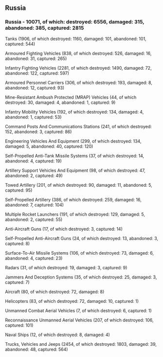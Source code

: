 
 
 ## Russia
 
 ### Russia - 10071, of which: destroyed: 6556, damaged: 315, abandoned: 385, captured: 2815

 

 

 Tanks (1906, of which destroyed: 1160, damaged: 101, abandoned: 101, captured: 544)

 Armoured Fighting Vehicles (838, of which destroyed: 526, damaged: 16, abandoned: 31, captured: 265)

 Infantry Fighting Vehicles (2281, of which destroyed: 1490, damaged: 72, abandoned: 122, captured: 597)

 Armoured Personnel Carriers (306, of which destroyed: 193, damaged: 8, abandoned: 12, captured: 93)

 Mine-Resistant Ambush Protected (MRAP) Vehicles (44, of which destroyed: 30, damaged: 4, abandoned: 1, captured: 9)

 Infantry Mobility Vehicles (192, of which destroyed: 134, damaged: 4, abandoned: 1, captured: 53)

 Command Posts And Communications Stations (241, of which destroyed: 152, abandoned: 3, captured: 86)

 Engineering Vehicles And Equipment (299, of which destroyed: 134, damaged: 5, abandoned: 40, captured: 120)

 Self-Propelled Anti-Tank Missile Systems (37, of which destroyed: 14, abandoned: 4, captured: 19)

 Artillery Support Vehicles And Equipment (98, of which destroyed: 47, abandoned: 2, captured: 49)

 Towed Artillery (201, of which destroyed: 90, damaged: 11, abandoned: 5, captured: 95)

 Self-Propelled Artillery (386, of which destroyed: 259, damaged: 16, abandoned: 7, captured: 104)

 Multiple Rocket Launchers (191, of which destroyed: 129, damaged: 5, abandoned: 2, captured: 55)

 Anti-Aircraft Guns (17, of which destroyed: 3, captured: 14)

 Self-Propelled Anti-Aircraft Guns (24, of which destroyed: 13, abandoned: 3, captured: 8)

 Surface-To-Air Missile Systems (106, of which destroyed: 73, damaged: 6, abandoned: 4, captured: 23)

 Radars (31, of which destroyed: 19, damaged: 3, captured: 9)

 Jammers And Deception Systems (35, of which destroyed: 25, damaged: 3, captured: 7)

 Aircraft (80, of which destroyed: 72, damaged: 8)

 Helicopters (83, of which destroyed: 72, damaged: 10, captured: 1)

 Unmanned Combat Aerial Vehicles (7, of which destroyed: 6, captured: 1)

 Reconnaissance Unmanned Aerial Vehicles (207, of which destroyed: 106, captured: 101)

 Naval Ships (12, of which destroyed: 8, damaged: 4)

 Trucks, Vehicles and Jeeps (2454, of which destroyed: 1803, damaged: 39, abandoned: 48, captured: 564)

